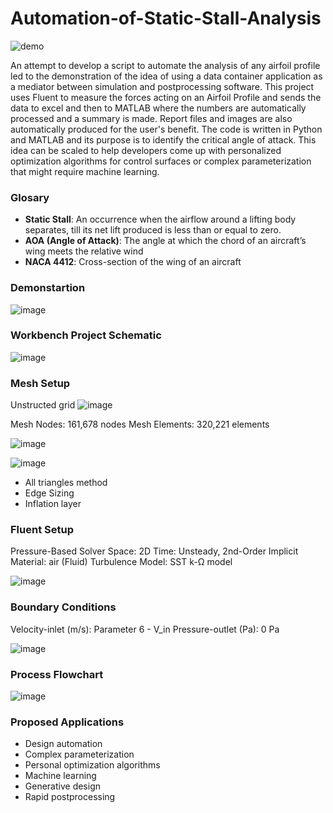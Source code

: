 # Automation-of-Static-Stall-Analysis

![demo](https://github.com/Israel-O/Automation-of-Static-Stall-Analysis/blob/main/Images/Airfoil%20LES%20Simulation%20NACA4412_1.gif?raw=true)

An attempt to develop a script to automate the analysis of any airfoil profile led to the demonstration of the idea of using a data container application as a mediator between simulation and postprocessing software. This project uses Fluent to measure the forces acting on an Airfoil Profile and sends the data to excel and then to MATLAB where the numbers are automatically processed and a summary is made. Report files and images are also automatically produced for the user's benefit. The code is written in Python and MATLAB and its purpose is to identify the critical angle of attack. This idea can be scaled to help developers come up with personalized optimization algorithms for control surfaces or complex parameterization that might require machine learning.

### Glosary
- **Static Stall**: An occurrence when the airflow around a lifting body separates, till its net lift produced is less than or equal to zero.
- **AOA (Angle of Attack)**: The angle at which the chord of an aircraft’s wing meets the relative wind
- **NACA 4412**: Cross-section of the wing of an aircraft

### Demonstartion

![image](https://github.com/Israel-O/Automation-of-Static-Stall-Analysis/blob/main/Images/Airfoil-Profile.png?raw=true)

### Workbench Project Schematic

![image](https://github.com/Israel-O/Automation-of-Static-Stall-Analysis/blob/main/Images/ProjectSchematic.png?raw=true)

### Mesh Setup
Unstructed grid
![image](https://github.com/Israel-O/Automation-of-Static-Stall-Analysis/blob/main/Images/Mesh.png?raw=true)

Mesh Nodes: 161,678 nodes
Mesh Elements: 320,221 elements

![image](https://github.com/Israel-O/Automation-of-Static-Stall-Analysis/blob/main/Images/Mesh%20Sizing.png?raw=true)

![image](https://github.com/Israel-O/Automation-of-Static-Stall-Analysis/blob/main/Images/Inflation%20Layer.png?raw=true)
- All triangles method
- Edge Sizing
- Inflation layer

### Fluent Setup
Pressure-Based Solver
Space: 2D
Time: Unsteady, 2nd-Order Implicit
Material: air (Fluid)
Turbulence Model: SST k-Ω model

![image](https://github.com/Israel-O/Automation-of-Static-Stall-Analysis/blob/main/Images/Turbulence%20Model.png?raw=true)
### Boundary Conditions
Velocity-inlet (m/s): Parameter 6 - V_in
Pressure-outlet (Pa): 0 Pa

![image](https://github.com/Israel-O/Automation-of-Static-Stall-Analysis/blob/main/Images/InletOutlet.drawio.png?raw=true)
### Process Flowchart

![image](https://github.com/Israel-O/Automation-of-Static-Stall-Analysis/blob/main/Images/Program.drawio.png?raw=true)
### Proposed Applications
- Design automation
- Complex parameterization
- Personal optimization algorithms
- Machine learning
- Generative design
- Rapid postprocessing
